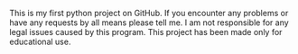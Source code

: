 This is my first python project on GitHub. If you encounter any problems or have any requests by all means please tell me. I am not responsible for any legal issues caused by this program. This project has been made only for educational use.
